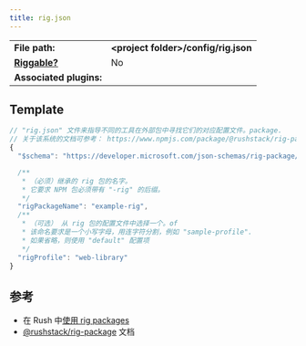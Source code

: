 ```yaml
---
title: rig.json
---
```


|                                          |                                            |
| ---------------------------------------- | ------------------------------------------ |
| **File path:**                           | **&lt;project folder&gt;/config/rig.json** |
| [**Riggable?**](../heft/rig_packages.md) | No                                         |
| **Associated plugins:**                  |                                            |

## Template

```js
// "rig.json" 文件来指导不同的工具在外部包中寻找它们的对应配置文件。package.
// 关于该系统的文档可参考： https://www.npmjs.com/package/@rushstack/rig-package
{
  "$schema": "https://developer.microsoft.com/json-schemas/rig-package/rig.schema.json",

  /**
   * （必须）继承的 rig 包的名字。
   * 它要求 NPM 包必须带有 "-rig" 的后缀。
   */
  "rigPackageName": "example-rig",
  /**
   * （可选） 从 rig 包的配置文件中选择一个。of
   * 该命名要求是一个小写字母，用连字符分割，例如 "sample-profile".
   * 如果省略，则使用 "default" 配置项
   */
  "rigProfile": "web-library"
}
```

## 参考

- 在 Rush 中[使用 rig packages](../heft/rig_packages.md)
- [@rushstack/rig-package](https://www.npmjs.com/package/@rushstack/rig-package) 文档
